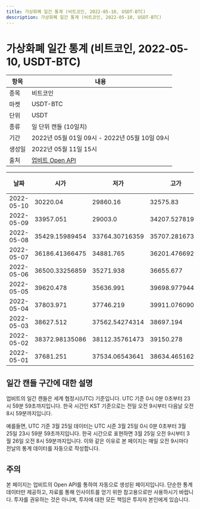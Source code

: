 ```yaml
---
title: 가상화폐 일간 통계 (비트코인, 2022-05-10, USDT-BTC)
description: 가상화폐 일간 통계 (비트코인, 2022-05-10, USDT-BTC)
---
```



가상화폐 일간 통계 (비트코인, 2022-05-10, USDT-BTC)
===

|항목|내용|
|--|--|
|종목|비트코인|
|마켓|USDT-BTC|
|단위|USDT|
|종류|일 단위 캔들 (10일치)|
|기간|2022년 05월 01일 09시 - 2022년 05월 10일 09시|
|생성일|2022년 05월 11일 15시|
|출처|[업비트 Open API](https://docs.upbit.com)|


|날짜|시가|저가|고가|종가|비고|
|--|--|--|--|--|--|
|2022-05-10|30220.04|29860.16|32575.83|31039.62205514|    |
|2022-05-09|33957.051|29003.0|34207.52781955|30090.3778|    |
|2022-05-08|35429.15989454|33764.30716359|35707.281673|34105.87|    |
|2022-05-07|36186.41366475|34881.765|36201.4766925|35485.24229426|    |
|2022-05-06|36500.33256859|35271.938|36655.677|35984.64920001|    |
|2022-05-05|39620.478|35636.991|39698.97794487|36505.1|    |
|2022-05-04|37803.971|37746.219|39911.07609023|39620.478|    |
|2022-05-03|38627.512|37562.54274314|38697.194|37803.971|    |
|2022-05-02|38372.98135086|38112.35761473|39150.278|38539.089|    |
|2022-05-01|37681.251|37534.06543641|38634.46516291|38431.361596|    |


일간 캔들 구간에 대한 설명
---


업비트의 일간 캔들은 세계 협정시(UTC) 기준입니다. 
UTC 기준 0시 0분 0초부터 23시 59분 59초까지입니다. 
한국 시간인 KST 기준으로는 전일 오전 9시부터 다음날 오전 8시 59분까지입니다. 


예를들면, UTC 기준 3월 25일 데이터는 UTC 시준 3월 25일 0시 0분 0초부터 3월 25일 23시 59분 59초까지입니다. 
한국 시간으로 표현하면 3월 25일 오전 9시부터 3월 26일 오전 8시 59분까지입니다. 
이와 같은 이유로 본 페이지는 매일 오전 9시마다 전날의 통계 데이터를 자동으로 작성합니다. 


주의
---


본 페이지는 업비트의 Open API를 통하여 자동으로 생성된 페이지입니다. 
단순한 통계 데이터만 제공하고, 자료를 통해 인사이트를 얻기 위한 참고용으로만 사용하시기 바랍니다. 
투자를 권유하는 것은 아니며, 투자에 대한 모든 책임은 투자자 본인에게 있습니다. 
